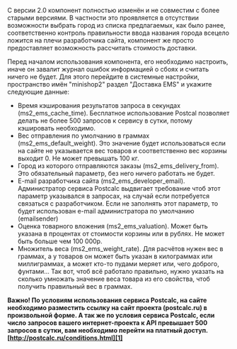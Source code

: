 С версии 2.0 компонент полностью изменён и не совместим с более старыми версиями. В частности это проявляется в отсутствии возможности выбрать город из списка предлагаемых, как было ранее, соответственно контроль правильности ввода названия города всецело ложится на плечи разработчика сайта, компонент же просто предоставляет возможность рассчитать стоимость доставки.

Перед началом использования компонента, его необходимо настроить, иначе он завалит журнал ошибок информацией о сбоях и считать ничего не будет. Для этого перейдите в системные настройки, пространство имён "minishop2" раздел "Доставка EMS" и укажите следующие данные:
* Время кэширования результатов запроса в секундах (ms2_ems_cache_time). Бесплатное использование Postcal позволяет делать не более 500 запросов к сервису в сутки, потому кэшировать необходимо.
* Вес отправления по умолчанию в граммах (ms2_ems_default_weight). Это значение будет использоваться если на сайте не указывается вес товаров и соответственно вес корзины выходит 0. Не может превышать 100 кг.
* Город из которого отправляются заказы (ms2_ems_delivery_from). Это обязательный параметр, без него ничего работать не будет.
* E-mail разработчика сайта (ms2_ems_developer_email). Администратор сервиса Postcalc выдвигает требование чтоб этот параметр указывался в запросах, на случай если потребуется связаться с разработчиком. Если не заполнять этот параметр, то будет использован e-mail администратора по умолчанию (emailsender)
* Оценка товарного вложения (ms2_ems_valuation). Может быть указана в процентах от стоимости корзины или в рублях. Не может быть больше чем 100 000р.
* Множитель веса (ms2_ems_weight_rate). Для расчётов нужен вес в граммах, а у товаров он может быть указан в килограммах или миллиграммах, а может кто-то пудами меряет или, чего доброго, фунтами... Так вот, чтоб всё работало правильно, нужно указать на сколько умножать значение веса товара из его свойства, чтоб получить правильный вес в граммах.

**Важно! По условиям использования сервиса Postcalc, на сайте необходимо разместить ссылку на сайт проекта (postcalc.ru) в произвольной форме. А так же по условия сервиса Postcalc, если число запросов вашего интернет-проекта к API превышает 500 запросов в сутки, вам необходимо перейти на платный доступ. [http://postcalc.ru/conditions.html][1]**

[1]: http://postcalc.ru/conditions.html